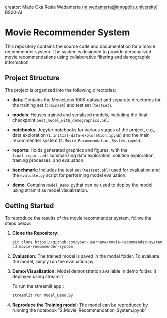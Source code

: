 creator: Made Oka Resia Wedamerta (m.wedamerta@innopolis.university) BS20-AI
# Movie Recommender System

This repository contains the source code and documentation for a movie recommender system. The system is designed to provide personalized movie recommendations using collaborative filtering and demographic information.

## Project Structure

The project is organized into the following directories:

- **data**: Contains the MovieLens 100K dataset and separate directories for the training set (`trainset`) and test set (`testset`).
  
- **models**: Houses trained and serialized models, including the final checkpoint `best_model_with_demographics.pkl`.
  
- **notebooks**: Jupyter notebooks for various stages of the project, e.g., data exploration (`1.initial-data-exploration.ipynb`) and the main recommender system (`2.Movie_Recommendation_System.ipynb`).
  
- **reports**: Holds generated graphics and figures, with the `final_report.pdf` summarizing data exploration, solution exploration, training processes, and evaluation.

- **benchmark**: Includes the test set (`testset.pkl`) used for evaluation and the `evaluate.py` script for performing model evaluation.
- **demo**: Contains `Model_Demo.py`that can be used to deploy the model using stramlit as model visualization.

## Getting Started

To reproduce the results of the movie recommender system, follow the steps below:

1. **Clone the Repository:**
   ```bash
   git clone https://github.com/your-username/movie-recommender-system.git
   cd movie-recommender-system
   ```
2. **Evaluation:**
  The trained model is saved in the model folder. To evaluate the model, simply run the evaluation.py
3. **Demo/Visualization:**
   Model demonstration available in demo folder. it deployed using streamlit

   To run the streamlit app :
   ```bash
   streamlit run Model_Demo.py
   ```
5. **Reproduce the Training model:**
   The model can be reproduced by running the notebook "2.Movie_Recommendation_System.ipynb"
